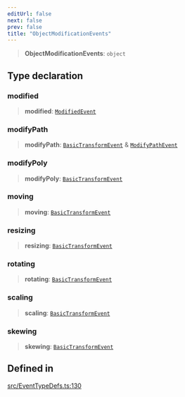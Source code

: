 ```yaml
---
editUrl: false
next: false
prev: false
title: "ObjectModificationEvents"
---
```


> **ObjectModificationEvents**: `object`

## Type declaration

### modified

> **modified**: [`ModifiedEvent`](/api/interfaces/modifiedevent/)

### modifyPath

> **modifyPath**: [`BasicTransformEvent`](/api/interfaces/basictransformevent/) & [`ModifyPathEvent`](/api/interfaces/modifypathevent/)

### modifyPoly

> **modifyPoly**: [`BasicTransformEvent`](/api/interfaces/basictransformevent/)

### moving

> **moving**: [`BasicTransformEvent`](/api/interfaces/basictransformevent/)

### resizing

> **resizing**: [`BasicTransformEvent`](/api/interfaces/basictransformevent/)

### rotating

> **rotating**: [`BasicTransformEvent`](/api/interfaces/basictransformevent/)

### scaling

> **scaling**: [`BasicTransformEvent`](/api/interfaces/basictransformevent/)

### skewing

> **skewing**: [`BasicTransformEvent`](/api/interfaces/basictransformevent/)

## Defined in

[src/EventTypeDefs.ts:130](https://github.com/fabricjs/fabric.js/blob/v6.0.0-rc4/src/EventTypeDefs.ts#L130)
